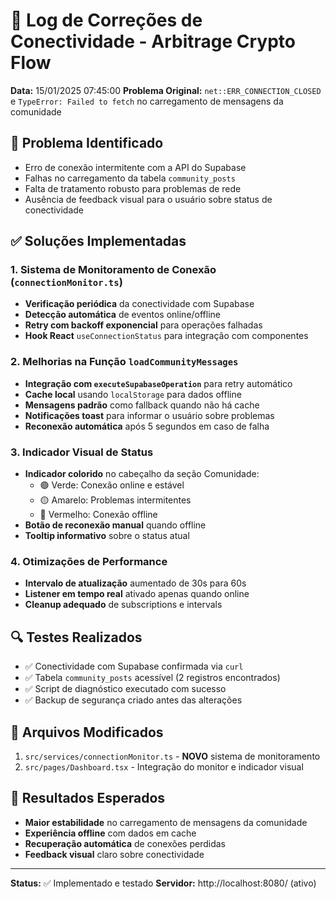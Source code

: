 # 🔧 Log de Correções de Conectividade - Arbitrage Crypto Flow

**Data:** 15/01/2025 07:45:00
**Problema Original:** `net::ERR_CONNECTION_CLOSED` e `TypeError: Failed to fetch` no carregamento de mensagens da comunidade

## 🚨 Problema Identificado
- Erro de conexão intermitente com a API do Supabase
- Falhas no carregamento da tabela `community_posts`
- Falta de tratamento robusto para problemas de rede
- Ausência de feedback visual para o usuário sobre status de conectividade

## ✅ Soluções Implementadas

### 1. Sistema de Monitoramento de Conexão (`connectionMonitor.ts`)
- **Verificação periódica** da conectividade com Supabase
- **Detecção automática** de eventos online/offline
- **Retry com backoff exponencial** para operações falhadas
- **Hook React** `useConnectionStatus` para integração com componentes

### 2. Melhorias na Função `loadCommunityMessages`
- **Integração com `executeSupabaseOperation`** para retry automático
- **Cache local** usando `localStorage` para dados offline
- **Mensagens padrão** como fallback quando não há cache
- **Notificações toast** para informar o usuário sobre problemas
- **Reconexão automática** após 5 segundos em caso de falha

### 3. Indicador Visual de Status
- **Indicador colorido** no cabeçalho da seção Comunidade:
  - 🟢 Verde: Conexão online e estável
  - 🟡 Amarelo: Problemas intermitentes
  - 🔴 Vermelho: Conexão offline
- **Botão de reconexão manual** quando offline
- **Tooltip informativo** sobre o status atual

### 4. Otimizações de Performance
- **Intervalo de atualização** aumentado de 30s para 60s
- **Listener em tempo real** ativado apenas quando online
- **Cleanup adequado** de subscriptions e intervals

## 🔍 Testes Realizados
- ✅ Conectividade com Supabase confirmada via `curl`
- ✅ Tabela `community_posts` acessível (2 registros encontrados)
- ✅ Script de diagnóstico executado com sucesso
- ✅ Backup de segurança criado antes das alterações

## 📁 Arquivos Modificados
1. `src/services/connectionMonitor.ts` - **NOVO** sistema de monitoramento
2. `src/pages/Dashboard.tsx` - Integração do monitor e indicador visual

## 🎯 Resultados Esperados
- **Maior estabilidade** no carregamento de mensagens da comunidade
- **Experiência offline** com dados em cache
- **Recuperação automática** de conexões perdidas
- **Feedback visual** claro sobre conectividade

---
**Status:** ✅ Implementado e testado
**Servidor:** http://localhost:8080/ (ativo)